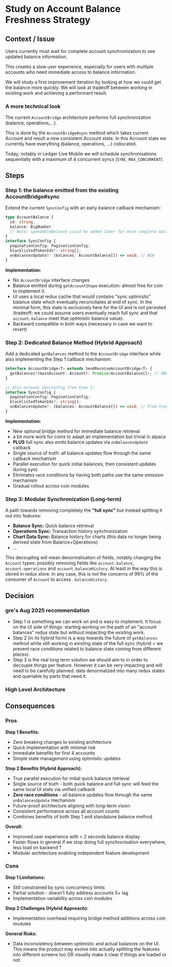 
# Study on Account Balance Freshness Strategy

## Context / Issue

Users currently must wait for complete account synchronization to see updated balance information. 

This creates a slow user experience, especially for users with multiple accounts who need immediate access to balance information.

We will study a first improvement iteration by looking at how we could get the balance more quickly.
We will look at tradeoff between working in existing work and achieving a performant result.

### A more technical look

The current `AccountBridge` architecture performs full synchronization (balance, operations,...).

This is done by the `AccountBridge#sync` method which takes current Account and result a new consistent Account state. In this Account state we currently have everything (balance, operations, ...) collocated.

Today, notably in Ledger Live Mobile we will schedule synchronisations sequentially with a maximum of 4 concurrent syncs (`SYNC_MAX_CONCURRENT`).

## Steps

### Step 1: the balance emitted from the existing AccountBridge#sync

Extend the current `SyncConfig` with an early balance callback mechanism:

```typescript
type AccountBalance {
  id: string,
  balance: BigNumber
  // Note: spendableBalance could be added later for more complete balance info
}
interface SyncConfig {
  paginationConfig: PaginationConfig;
  blacklistedTokenIds?: string[];
  onBalancesUpdate?: (balances: AccountBalance[]) => void; // NEW
}
```

**Implementation:** 
- No `AccountBridge` interface changes
- Balance emitted during `getAccountShape` execution: almost free for coin to implement it.
- UI uses a local redux cache that would contains "sync optimistic" balance state which eventually reconciliates at end of sync. In the minimal form, this state is exclusively here for the UI and is not persisted (tradeoff: we could assume users eventually reach full sync and that `account.balance` meet that optimistic balance value).
- Backward compatible in both ways (necessary in case we want to revert)

### Step 2: Dedicated Balance Method (Hybrid Approach)

Add a dedicated `getBalances` method to the `AccountBridge` interface while also implementing the Step 1 callback mechanism:

```typescript
interface AccountBridge<T> extends SendReceiveAccountBridge<T> {
  getBalances?(mainAccount: Account): Promise<AccountBalance[]>; // NEW
}

// Also extends SyncConfig from Step 1:
interface SyncConfig {
  paginationConfig: PaginationConfig;
  blacklistedTokenIds?: string[];
  onBalancesUpdate?: (balances: AccountBalance[]) => void; // From Step 1
}
```

**Implementation:**
- New optional bridge method for immediate balance retrieval
- a bit more work for coins to adapt an implementation but trivial in alpaca
- **PLUS** full sync also emits balance updates via `onBalancesUpdate` callback
- Single source of truth: all balance updates flow through the same callback mechanism
- Parallel execution for quick initial balances, then consistent updates during sync
- Eliminates race conditions by having both paths use the same emission mechanism
- Gradual rollout across coin modules

### Step 3: Modular Synchronization (Long-term)

A path towards removing completely the **"full sync"** but instead splitting it out into features:
- **Balance Sync:** Quick balance retrieval
- **Operations Sync:** Transaction history synchronization  
- **Chart Data Sync:** Balance history for charts (this data no longer being derived state from Balance+Operations)
- ...

This decoupling will mean denormalisation of fields, notably changing the `Account` types: possibly removing fields like `account.balance`, `account.operations` and `account.balanceHistory`. At least in the way this is stored in redux store. In any case, this is not the concerns of 99% of the consumer of `Account` to access `.balanceHistory`.

## Decision

### gre's Aug 2025 recommendation

- Step 1 is something we can work on and is easy to implement. It focus on the UI side of things: starting working on the path of an "account balances" redux state but without impacting the existing work.
- Step 2 (in its hybrid form) is a way towards the future of `getBalances` method while still working in existing state of the full sync (hybrid = we prevent race conditions related to balance state coming from different places).
- Step 3 is the real long term solution we should aim to in order to decouple things per feature. However it can be very impacting and will need to be carefully planned. data denormalized into many redux states and queriable by parts that need it.


### High Level Architecture

## Consequences

### Pros

**Step 1 Benefits:**
- Zero breaking changes to existing architecture
- Quick implementation with minimal risk
- Immediate benefits for first 4 accounts
- Simple state management using optimistic updates

**Step 2 Benefits (Hybrid Approach):**
- True parallel execution for initial quick balance retrieval
- Single source of truth - both quick balance and full sync will feed the same local UI state via unified callback
- **Zero race conditions** - all balance updates flow through the same `onBalancesUpdate` mechanism
- Future-proof architecture aligning with long-term vision
- Consistent performance across all account counts
- Combines benefits of both Step 1 and standalone balance method

**Overall:**
- Improved user experience with < 2 seconds balance display
- Faster flows in general if we stop doing full synchronisation everywhere, less load on backend ?
- Modular architecture enabling independent feature development

### Cons

**Step 1 Limitations:**
- Still constrained by sync concurrency limits
- Partial solution - doesn't fully address accounts 5+ lag
- Implementation variability across coin modules

**Step 2 Challenges (Hybrid Approach):**
- Implementation overhead requiring bridge method additions across coin modules

**General Risks:**
- Data inconsistency between optimistic and actual balances on the UI. This means the product may evolve into actually splitting the features into different screens too OR visually make it clear if things are loaded or not.

